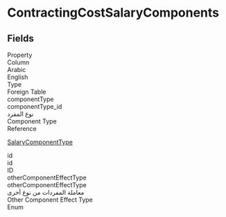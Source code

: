
<div class='tableName'>


# ContractingCostSalaryComponents
</div>


<ContentFilter/>

<div class='searchable'>

## Fields

<div class="nama-table">
<div class="row header-row">
<div class="cell">Property</div>
<div class="cell">Column</div>
<div class="cell">Arabic</div>
<div class="cell">English</div>
<div class="cell">Type</div>
<div class="cell">Foreign Table</div>
</div><div class="row searchable" id="componentType">
<div class="cell" data-label="Property">componentType</div>
<div class="cell" data-label="Column">componentType_id</div>
<div class="cell" data-label="Arabic">نوع المفرد</div>
<div class="cell" data-label="English">Component Type</div>
<div class="cell" data-label="Type">Reference</div>
<div class="cell" data-label="Foreign Table">

 [SalaryComponentType](/modules/humanresource-payroll/SalaryComponentType.md) 
</div>
</div>

<div class="row searchable" id="id">
<div class="cell" data-label="Property">id</div>
<div class="cell" data-label="Column">id</div>
<div class="cell" data-label="Arabic"></div>
<div class="cell" data-label="English"></div>
<div class="cell" data-label="Type">ID</div>

</div>

<div class="row searchable" id="otherComponentEffectType">
<div class="cell" data-label="Property">otherComponentEffectType</div>
<div class="cell" data-label="Column">otherComponentEffectType</div>
<div class="cell" data-label="Arabic">معاملة المفردات من نوع أخرى</div>
<div class="cell" data-label="English">Other Component Effect Type</div>
<div class="cell" data-label="Type">Enum</div>

</div>


</div>
</div>


